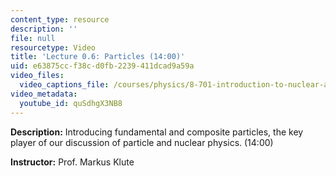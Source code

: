 ```yaml
---
content_type: resource
description: ''
file: null
resourcetype: Video
title: 'Lecture 0.6: Particles (14:00)'
uid: e63875cc-f38c-d0fb-2239-411dcad9a59a
video_files:
  video_captions_file: /courses/physics/8-701-introduction-to-nuclear-and-particle-physics-fall-2020/video-lectures/chapter-0.-introduction/lecture-0.6-particles-14-00/quSdhgX3NB8.vtt
video_metadata:
  youtube_id: quSdhgX3NB8
---
```


**Description:** Introducing fundamental and composite particles, the key player of our discussion of particle and nuclear physics. (14:00)

**Instructor:** Prof. Markus Klute